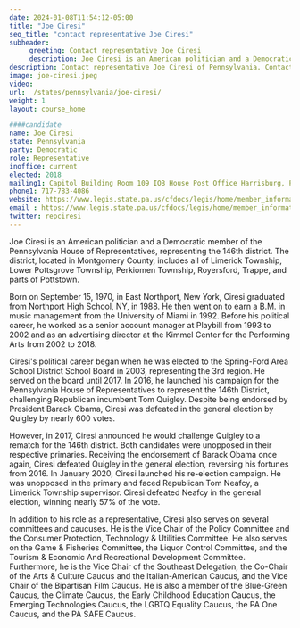 ```yaml
---
date: 2024-01-08T11:54:12-05:00
title: "Joe Ciresi"
seo_title: "contact representative Joe Ciresi"
subheader:
     greeting: Contact representative Joe Ciresi
     description: Joe Ciresi is an American politician and a Democratic member of the Pennsylvania House of Representatives, representing the 146th district. The district, located in Montgomery County, includes all of Limerick Township, Lower Pottsgrove Township, Perkiomen Township, Royersford, Trappe, and parts of Pottstown.
description: Contact representative Joe Ciresi of Pennsylvania. Contact information for Joe Ciresi includes email address, phone number, and mailing address.
image: joe-ciresi.jpeg
video:
url:  /states/pennsylvania/joe-ciresi/
weight: 1
layout: course_home

####candidate
name: Joe Ciresi
state: Pennsylvania
party: Democratic
role: Representative
inoffice: current
elected: 2018
mailing1: Capitol Building Room 109 IOB House Post Office Harrisburg, PA 17120
phone1: 717-783-4086
website: https://www.legis.state.pa.us/cfdocs/legis/home/member_information/House_bio.cfm?id=1847/
email : https://www.legis.state.pa.us/cfdocs/legis/home/member_information/House_bio.cfm?id=1847/
twitter: repciresi
---
```


Joe Ciresi is an American politician and a Democratic member of the Pennsylvania House of Representatives, representing the 146th district. The district, located in Montgomery County, includes all of Limerick Township, Lower Pottsgrove Township, Perkiomen Township, Royersford, Trappe, and parts of Pottstown.

Born on September 15, 1970, in East Northport, New York, Ciresi graduated from Northport High School, NY, in 1988. He then went on to earn a B.M. in music management from the University of Miami in 1992. Before his political career, he worked as a senior account manager at Playbill from 1993 to 2002 and as an advertising director at the Kimmel Center for the Performing Arts from 2002 to 2018.

Ciresi's political career began when he was elected to the Spring-Ford Area School District School Board in 2003, representing the 3rd region. He served on the board until 2017. In 2016, he launched his campaign for the Pennsylvania House of Representatives to represent the 146th District, challenging Republican incumbent Tom Quigley. Despite being endorsed by President Barack Obama, Ciresi was defeated in the general election by Quigley by nearly 600 votes.

However, in 2017, Ciresi announced he would challenge Quigley to a rematch for the 146th district. Both candidates were unopposed in their respective primaries. Receiving the endorsement of Barack Obama once again, Ciresi defeated Quigley in the general election, reversing his fortunes from 2016. In January 2020, Ciresi launched his re-election campaign. He was unopposed in the primary and faced Republican Tom Neafcy, a Limerick Township supervisor. Ciresi defeated Neafcy in the general election, winning nearly 57% of the vote.

In addition to his role as a representative, Ciresi also serves on several committees and caucuses. He is the Vice Chair of the Policy Committee and the Consumer Protection, Technology & Utilities Committee. He also serves on the Game & Fisheries Committee, the Liquor Control Committee, and the Tourism & Economic And Recreational Development Committee. Furthermore, he is the Vice Chair of the Southeast Delegation, the Co-Chair of the Arts & Culture Caucus and the Italian-American Caucus, and the Vice Chair of the Bipartisan Film Caucus. He is also a member of the Blue-Green Caucus, the Climate Caucus, the Early Childhood Education Caucus, the Emerging Technologies Caucus, the LGBTQ Equality Caucus, the PA One Caucus, and the PA SAFE Caucus.
